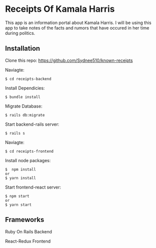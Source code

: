 # Receipts Of Kamala Harris

This app is an information portal about Kamala Harris. I will be using this app to take notes of the facts and rumors that have occured in her time during politics. 

## Installation  

Clone this repo:
https://github.com/Sydnee510/known-receipts

Naviagte:

    $ cd receipts-backend

Install Dependicies:

    $ bundle install

Migrate Database:

    $ rails db:migrate 

Start backend-rails server:

    $ rails s 

Naviagte:

    $ cd receipts-frontend

Install node packages:

    $  npm install 
    or
    $ yarn install

Start frontend-react server:

    $ npm start 
    or 
    $ yarn start

## Frameworks

Ruby On Rails Backend

React-Redux Frontend 